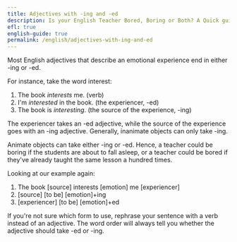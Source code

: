 ```yaml
---
title: Adjectives with -ing and -ed
description: Is your English Teacher Bored, Boring or Both? A Quick guide to figuring out ing / ed adjectives 
efl: true
english-guide: true
permalink: /english/adjectives-with-ing-and-ed
---
```


Most English adjectives that describe an emotional experience end in either -ing or -ed.

For instance, take the word interest: 

1. The book *interests* me. (verb)  
2. I'm *interested* in the book. (the experiencer, -ed)    
3. The book is *interesting*. (the source of the experience, -ing)  

The experiencer takes an -ed adjective, while the source of the experience goes with an -ing adjective. Generally, inanimate objects can only take -ing.

Animate objects can take either -ing or -ed. Hence, a teacher could be boring if the students are about to fall asleep, or a teacher could be bored if they've already taught the same lesson a hundred times.

Looking at our example again:

1. The book [source] interests [emotion] me [experiencer]  
2. [source] [to be] [emotion]+ing  
3. [experiencer] [to be] [emotion]+ed  

If you're not sure which form to use, rephrase your sentence with a verb instead of an adjective. The word order will always tell you whether the adjective should take -ed or -ing.